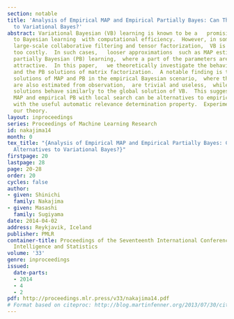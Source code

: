 ```yaml
---
section: notable
title: 'Analysis of Empirical MAP and Empirical Partially Bayes: Can They be Alternatives
  to Variational Bayes?'
abstract: Variational Bayesian (VB) learning is known to be a   promising   approximation
  to Bayesian learning  with computational efficiency.  However, in some applications,  e.g.,
  large-scale collaborative filtering and tensor factorization,  VB is still computationally
  too costly.  In such cases,   looser approximations  such as MAP estimation and
  partially Bayesian (PB) learning,  where a part of the parameters are point-estimated,  seem
  attractive.  In this paper,   we theoretically investigate the behavior of the MAP
  and the PB solutions of matrix factorization.  A notable finding is that the global
  solutions of MAP and PB in the empirical Bayesian scenario,  where the hyperparameters
  are also estimated from observation,  are trivial and useless,  while  their local
  solutions behave similarly to the global solution of VB.  This suggests that empirical
  MAP and empirical PB with local search can be alternatives to empirical VB  equipped
  with the useful automatic relevance determination property.  Experiments support
  our theory.
layout: inproceedings
series: Proceedings of Machine Learning Research
id: nakajima14
month: 0
tex_title: "{Analysis of Empirical MAP and Empirical Partially Bayes: Can They be
  Alternatives to Variational Bayes?}"
firstpage: 20
lastpage: 28
page: 20-28
order: 20
cycles: false
author:
- given: Shinichi
  family: Nakajima
- given: Masashi
  family: Sugiyama
date: 2014-04-02
address: Reykjavik, Iceland
publisher: PMLR
container-title: Proceedings of the Seventeenth International Conference on Artificial
  Intelligence and Statistics
volume: '33'
genre: inproceedings
issued:
  date-parts:
  - 2014
  - 4
  - 2
pdf: http://proceedings.mlr.press/v33/nakajima14.pdf
# Format based on citeproc: http://blog.martinfenner.org/2013/07/30/citeproc-yaml-for-bibliographies/
---
```

